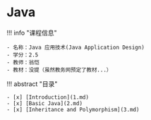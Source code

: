 # Java

!!! info "课程信息"

    - 名称：Java 应用技术(Java Application Design)
    - 学分：2.5
    - 教师：翁恺
    - 教材：没提（虽然教务网预定了教材...）

!!! abstract "目录"

    - [x] [Introduction](1.md)
    - [x] [Basic Java](2.md)
    - [x] [Inheritance and Polymorphism](3.md)